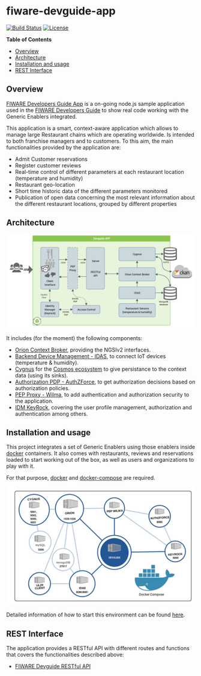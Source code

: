 # fiware-devguide-app
[![Build Status][travis-image]][travis-url]
[![License][license-image]][license-url]

**Table of Contents**

- [Overview](#overview)
- [Architecture](#architecture)
- [Installation and usage](#installation-and-usage)
- [REST Interface](#rest-interface)

## Overview

[FIWARE Developers Guide App](https://github.com/Bitergia/fiware-devguide-app) is a on-going node.js sample application used in the [FIWARE Developers Guide](http://www.fiware.org/tour-guide/) to show real code working with the Generic Enablers integrated.

This application is a smart, context-aware application which allows to manage large Restaurant chains which are operating worldwide. Is intended to both franchise managers and to customers. To this aim, the main functionalities provided by the application are:

* Admit Customer reservations
* Register customer reviews
* Real-time control of different parameters at each restaurant location (temperature and humidity)
* Restaurant geo-location
* Short time historic data of the different parameters monitored
* Publication of open data concerning the most relevant information about the different restaurant locations, grouped by different properties

## Architecture

![Architecture diagram](/doc/img/archDiagram.png?raw=true "Architecture diagram")

It includes (for the moment) the following components:

* [Orion Context Broker](http://catalogue.fiware.org/enablers/publishsubscribe-context-broker-orion-context-broker), providing the NGSIv2 interfaces.
* [Backend Device Management - IDAS](http://catalogue.fiware.org/enablers/backend-device-management-idas),  to connect IoT devices (temperature & humidity).
* [Cygnus](https://github.com/telefonicaid/fiware-cygnus) for the [Cosmos ecosystem](http://catalogue.fiware.org/enablers/bigdata-analysis-cosmos) to give persistance to the context data (using its sinks).
* [Authorization PDP - AuthZForce](http://catalogue.fiware.org/enablers/authorization-pdp-authzforce), to get authorization decisions based on authorization policies.
* [PEP Proxy - Wilma](https://github.com/ging/fi-ware-pep-proxy), to add authentication and authorization security to the application.
* [IDM KeyRock](https://github.com/ging/fi-ware-idm), covering the user profile management, authorization and authentication among others.

## Installation and usage

This project integrates a set of Generic Enablers using those enablers inside [docker](https://github.com/docker/docker) containers. It also comes with restaurants, reviews and reservations loaded to start working out of the box, as well as users and organizations to play with it.

For that purpose, [docker](https://github.com/docker/docker) and [docker-compose](https://docs.docker.com/compose/) are required. 

![Compose Diagram](/doc/img/composeDiagram.png?raw=true "Compose Diagram")

Detailed information of how to start this environment can be found [here](https://github.com/Bitergia/fiware-devguide-app/tree/master/docker/images/fiware-devguide-app).

## REST Interface

The application provides a RESTful API with different routes and functions that covers the functionalities described above:

* [FIWARE Devguide RESTful API](http://docs.devguide.apiary.io)

[travis-image]: https://travis-ci.org/Bitergia/fiware-devguide-app.svg?branch=master
[travis-url]: https://travis-ci.org/Bitergia/fiware-devguide-app

[license-image]: https://img.shields.io/npm/l/express.svg
[license-url]: https://github.com/Bitergia/fiware-devguide-app/blob/master/LICENSE